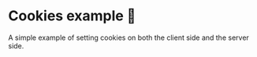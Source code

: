 # Cookies example 🍪

A simple example of setting cookies on both the client side and the server side.
